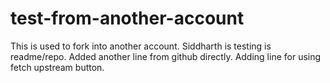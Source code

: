 # test-from-another-account
This is used to fork into another account.
Siddharth is testing is readme/repo.
Added another line from github directly.
Adding line for using fetch upstream button.
